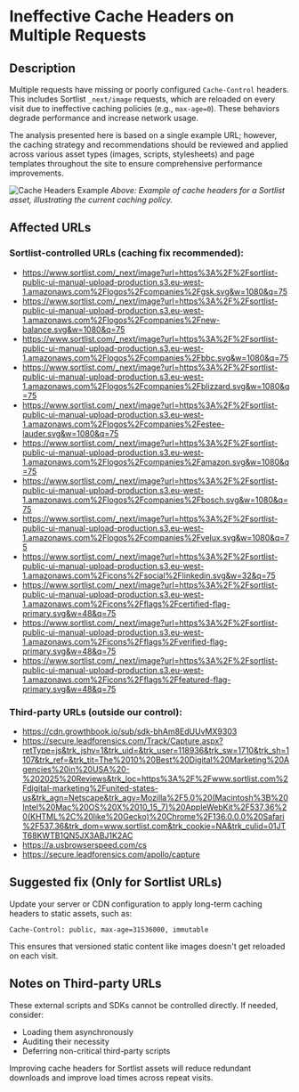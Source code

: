 # Ineffective Cache Headers on Multiple Requests

## Description

Multiple requests have missing or poorly configured `Cache-Control` headers. This includes Sortlist `_next/image` requests, which are reloaded on every visit due to ineffective caching policies (e.g., `max-age=0`). These behaviors degrade performance and increase network usage.

The analysis presented here is based on a single example URL; however, the caching strategy and recommendations should be reviewed and applied across various asset types (images, scripts, stylesheets) and page templates throughout the site to ensure comprehensive performance improvements.

![Cache Headers Example](../../Crawl/Capture/header-cache.png)
*Above: Example of cache headers for a Sortlist asset, illustrating the current caching policy.*

## Affected URLs

### Sortlist-controlled URLs (caching fix recommended):
- https://www.sortlist.com/_next/image?url=https%3A%2F%2Fsortlist-public-ui-manual-upload-production.s3.eu-west-1.amazonaws.com%2Flogos%2Fcompanies%2Fgsk.svg&w=1080&q=75
- https://www.sortlist.com/_next/image?url=https%3A%2F%2Fsortlist-public-ui-manual-upload-production.s3.eu-west-1.amazonaws.com%2Flogos%2Fcompanies%2Fnew-balance.svg&w=1080&q=75
- https://www.sortlist.com/_next/image?url=https%3A%2F%2Fsortlist-public-ui-manual-upload-production.s3.eu-west-1.amazonaws.com%2Flogos%2Fcompanies%2Fbbc.svg&w=1080&q=75
- https://www.sortlist.com/_next/image?url=https%3A%2F%2Fsortlist-public-ui-manual-upload-production.s3.eu-west-1.amazonaws.com%2Flogos%2Fcompanies%2Fblizzard.svg&w=1080&q=75
- https://www.sortlist.com/_next/image?url=https%3A%2F%2Fsortlist-public-ui-manual-upload-production.s3.eu-west-1.amazonaws.com%2Flogos%2Fcompanies%2Festee-lauder.svg&w=1080&q=75
- https://www.sortlist.com/_next/image?url=https%3A%2F%2Fsortlist-public-ui-manual-upload-production.s3.eu-west-1.amazonaws.com%2Flogos%2Fcompanies%2Famazon.svg&w=1080&q=75
- https://www.sortlist.com/_next/image?url=https%3A%2F%2Fsortlist-public-ui-manual-upload-production.s3.eu-west-1.amazonaws.com%2Flogos%2Fcompanies%2Fbosch.svg&w=1080&q=75
- https://www.sortlist.com/_next/image?url=https%3A%2F%2Fsortlist-public-ui-manual-upload-production.s3.eu-west-1.amazonaws.com%2Flogos%2Fcompanies%2Fvelux.svg&w=1080&q=75
- https://www.sortlist.com/_next/image?url=https%3A%2F%2Fsortlist-public-ui-manual-upload-production.s3.eu-west-1.amazonaws.com%2Ficons%2Fsocial%2Flinkedin.svg&w=32&q=75
- https://www.sortlist.com/_next/image?url=https%3A%2F%2Fsortlist-public-ui-manual-upload-production.s3.eu-west-1.amazonaws.com%2Ficons%2Fflags%2Fcertified-flag-primary.svg&w=48&q=75
- https://www.sortlist.com/_next/image?url=https%3A%2F%2Fsortlist-public-ui-manual-upload-production.s3.eu-west-1.amazonaws.com%2Ficons%2Fflags%2Fverified-flag-primary.svg&w=48&q=75
- https://www.sortlist.com/_next/image?url=https%3A%2F%2Fsortlist-public-ui-manual-upload-production.s3.eu-west-1.amazonaws.com%2Ficons%2Fflags%2Ffeatured-flag-primary.svg&w=48&q=75

### Third-party URLs (outside our control):
- https://cdn.growthbook.io/sub/sdk-bhAm8EdUUvMX9303
- https://secure.leadforensics.com/Track/Capture.aspx?retType=js&trk_jshv=1&trk_uid=&trk_user=118936&trk_sw=1710&trk_sh=1107&trk_ref=&trk_tit=The%2010%20Best%20Digital%20Marketing%20Agencies%20in%20USA%20-%202025%20Reviews&trk_loc=https%3A%2F%2Fwww.sortlist.com%2Fdigital-marketing%2Funited-states-us&trk_agn=Netscape&trk_agv=Mozilla%2F5.0%20(Macintosh%3B%20Intel%20Mac%20OS%20X%2010_15_7)%20AppleWebKit%2F537.36%20(KHTML%2C%20like%20Gecko)%20Chrome%2F136.0.0.0%20Safari%2F537.36&trk_dom=www.sortlist.com&trk_cookie=NA&trk_culid=01JTT68KWTB1QN5JX3ABJ1K2AC
- https://a.usbrowserspeed.com/cs
- https://secure.leadforensics.com/apollo/capture

## Suggested fix (Only for Sortlist URLs)

Update your server or CDN configuration to apply long-term caching headers to static assets, such as:

```
Cache-Control: public, max-age=31536000, immutable
```

This ensures that versioned static content like images doesn't get reloaded on each visit.

## Notes on Third-party URLs

These external scripts and SDKs cannot be controlled directly. If needed, consider:
- Loading them asynchronously
- Auditing their necessity
- Deferring non-critical third-party scripts

Improving cache headers for Sortlist assets will reduce redundant downloads and improve load times across repeat visits.

